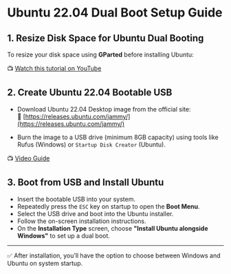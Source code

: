 # Ubuntu 22.04 Dual Boot Setup Guide

## 1. Resize Disk Space for Ubuntu Dual Booting

To resize your disk space using **GParted** before installing Ubuntu:

📺 [Watch this tutorial on YouTube](https://youtu.be/LftHqxf11I0?si=GkHUX2vpZOIQ7Z4k)

## 2. Create Ubuntu 22.04 Bootable USB

- Download Ubuntu 22.04 Desktop image from the official site:  
  🔗 [https://releases.ubuntu.com/jammy/](https://releases.ubuntu.com/jammy/)

- Burn the image to a USB drive (minimum 8GB capacity) using tools like Rufus (Windows) or `Startup Disk Creator` (Ubuntu).

📺 [Video Guide](https://youtu.be/QKn5U2esuRk?feature=shared)

## 3. Boot from USB and Install Ubuntu

- Insert the bootable USB into your system.
- Repeatedly press the `ESC` key on startup to open the **Boot Menu**.
- Select the USB drive and boot into the Ubuntu installer.
- Follow the on-screen installation instructions.
- On the **Installation Type** screen, choose **"Install Ubuntu alongside Windows"** to set up a dual boot.

---

✅ After installation, you’ll have the option to choose between Windows and Ubuntu on system startup.

